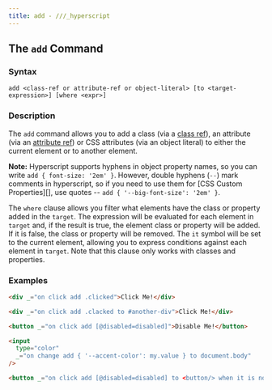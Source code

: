 ```yaml
---
title: add - ///_hyperscript
---
```


## The `add` Command

### Syntax

```ebnf
add <class-ref or attribute-ref or object-literal> [to <target-expression>] [where <expr>]
```

### Description

The `add` command allows you to add a class (via a [class ref](/expressions/class-reference)), an attribute
(via an [attribute ref](/expressions/attribute-ref)) or CSS attributes (via an object literal) to either the current element or to another element.

**Note:** Hyperscript supports hyphens in object property names, so you can write `add { font-size: '2em' }`. However, double hyphens (`--`) mark comments in hyperscript, so if you need to use them for [CSS Custom Properties][], use quotes -- `add { '--big-font-size': '2em' }`.

The `where` clause allows you filter what elements have the class or property added in the `target`.  The expression will be evaluated for
each element in `target` and, if the result is true, the element class or property will be added.  If it is false, the class
or property will be removed.  The `it` symbol will be set to the current element, allowing you to express conditions against each element
in `target`.  Note that this clause only works with classes and properties.

### Examples

```html
<div _="on click add .clicked">Click Me!</div>

<div _="on click add .clacked to #another-div">Click Me!</div>

<button _="on click add [@disabled=disabled]">Disable Me!</button>

<input
  type="color"
  _="on change add { '--accent-color': my.value } to document.body"
/>

<button _="on click add [@disabled=disabled] to <button/> when it is not me">Disable Other Buttons</button>

```
